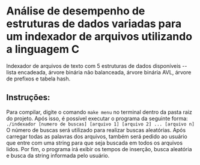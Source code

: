 # Análise de desempenho de estruturas de dados variadas para um indexador de arquivos utilizando a linguagem C
Indexador de arquivos de texto com 5 estruturas de dados disponíveis -- lista encadeada, árvore binária não balanceada, árvore binária AVL, árvore de prefixos e tabela hash.

## Instruções:

Para compilar, digite o comando `make menu` no terminal dentro da pasta raiz do projeto. Após isso, é possível executar o programa da seguinte forma:
```./indexador [numero de buscas] [arquivo 1] [arquivo 2] ... [arquivo n]```
O número de buscas será utilizado para realizar buscas aleatórias. Após carregar todas as palavras dos arquivos, também será pedido ao usuário que entre com uma string para que seja buscada em todos os arquivos lidos.
Por fim, o programa irá exibir os tempos de inserção, busca aleatória e busca da string informada pelo usuário.
